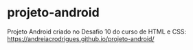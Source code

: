 # projeto-android
Projeto Android criado no Desafio 10 do curso de HTML e CSS: https://andreiacrodrigues.github.io/projeto-android/

